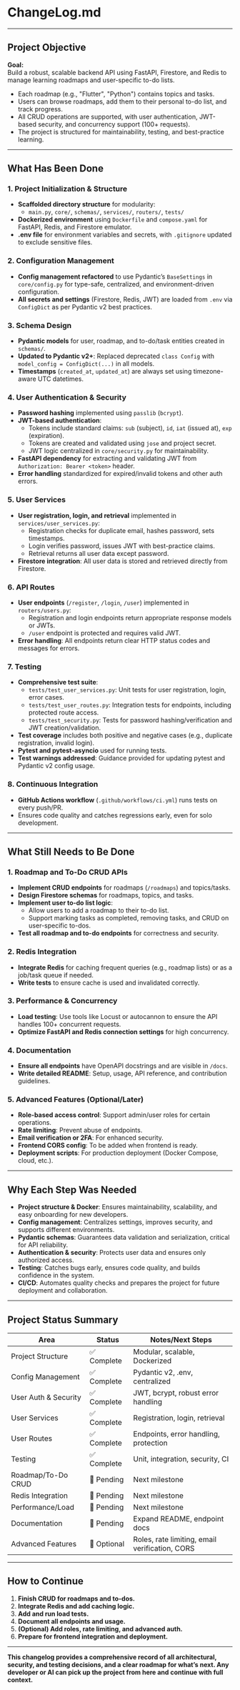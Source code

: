 # ChangeLog.md

---

## Project Objective

**Goal:**  
Build a robust, scalable backend API using FastAPI, Firestore, and Redis to manage learning roadmaps and user-specific to-do lists.

- Each roadmap (e.g., "Flutter", "Python") contains topics and tasks.
- Users can browse roadmaps, add them to their personal to-do list, and track progress.
- All CRUD operations are supported, with user authentication, JWT-based security, and concurrency support (100+ requests).
- The project is structured for maintainability, testing, and best-practice learning.

---

## What Has Been Done

### 1. Project Initialization & Structure

- **Scaffolded directory structure** for modularity:
  - `main.py`, `core/`, `schemas/`, `services/`, `routers/`, `tests/`
- **Dockerized environment** using `Dockerfile` and `compose.yaml` for FastAPI, Redis, and Firestore emulator.
- **.env file** for environment variables and secrets, with `.gitignore` updated to exclude sensitive files.

### 2. Configuration Management

- **Config management refactored** to use Pydantic’s `BaseSettings` in `core/config.py` for type-safe, centralized, and environment-driven configuration.
- **All secrets and settings** (Firestore, Redis, JWT) are loaded from `.env` via `ConfigDict` as per Pydantic v2 best practices.

### 3. Schema Design

- **Pydantic models** for user, roadmap, and to-do/task entities created in `schemas/`.
- **Updated to Pydantic v2+**: Replaced deprecated `class Config` with `model_config = ConfigDict(...)` in all models.
- **Timestamps** (`created_at`, `updated_at`) are always set using timezone-aware UTC datetimes.

### 4. User Authentication & Security

- **Password hashing** implemented using `passlib` (`bcrypt`).
- **JWT-based authentication**:
  - Tokens include standard claims: `sub` (subject), `id`, `iat` (issued at), `exp` (expiration).
  - Tokens are created and validated using `jose` and project secret.
  - JWT logic centralized in `core/security.py` for maintainability.
- **FastAPI dependency** for extracting and validating JWT from `Authorization: Bearer <token>` header.
- **Error handling** standardized for expired/invalid tokens and other auth errors.

### 5. User Services

- **User registration, login, and retrieval** implemented in `services/user_services.py`:
  - Registration checks for duplicate email, hashes password, sets timestamps.
  - Login verifies password, issues JWT with best-practice claims.
  - Retrieval returns all user data except password.
- **Firestore integration**: All user data is stored and retrieved directly from Firestore.

### 6. API Routes

- **User endpoints** (`/register`, `/login`, `/user`) implemented in `routers/users.py`:
  - Registration and login endpoints return appropriate response models or JWTs.
  - `/user` endpoint is protected and requires valid JWT.
- **Error handling**: All endpoints return clear HTTP status codes and messages for errors.

### 7. Testing

- **Comprehensive test suite**:
  - `tests/test_user_services.py`: Unit tests for user registration, login, error cases.
  - `tests/test_user_routes.py`: Integration tests for endpoints, including protected route access.
  - `tests/test_security.py`: Tests for password hashing/verification and JWT creation/validation.
- **Test coverage** includes both positive and negative cases (e.g., duplicate registration, invalid login).
- **Pytest and pytest-asyncio** used for running tests.
- **Test warnings addressed**: Guidance provided for updating pytest and Pydantic v2 config usage.

### 8. Continuous Integration

- **GitHub Actions workflow** (`.github/workflows/ci.yml`) runs tests on every push/PR.
- Ensures code quality and catches regressions early, even for solo development.

---

## What Still Needs to Be Done

### 1. Roadmap and To-Do CRUD APIs

- **Implement CRUD endpoints** for roadmaps (`/roadmaps`) and topics/tasks.
- **Design Firestore schemas** for roadmaps, topics, and tasks.
- **Implement user to-do list logic**:
  - Allow users to add a roadmap to their to-do list.
  - Support marking tasks as completed, removing tasks, and CRUD on user-specific to-dos.
- **Test all roadmap and to-do endpoints** for correctness and security.

### 2. Redis Integration

- **Integrate Redis** for caching frequent queries (e.g., roadmap lists) or as a job/task queue if needed.
- **Write tests** to ensure cache is used and invalidated correctly.

### 3. Performance & Concurrency

- **Load testing**: Use tools like Locust or autocannon to ensure the API handles 100+ concurrent requests.
- **Optimize FastAPI and Redis connection settings** for high concurrency.

### 4. Documentation

- **Ensure all endpoints** have OpenAPI docstrings and are visible in `/docs`.
- **Write detailed README**: Setup, usage, API reference, and contribution guidelines.

### 5. Advanced Features (Optional/Later)

- **Role-based access control**: Support admin/user roles for certain operations.
- **Rate limiting**: Prevent abuse of endpoints.
- **Email verification or 2FA**: For enhanced security.
- **Frontend CORS config**: To be added when frontend is ready.
- **Deployment scripts**: For production deployment (Docker Compose, cloud, etc.).

---

## Why Each Step Was Needed

- **Project structure & Docker**: Ensures maintainability, scalability, and easy onboarding for new developers.
- **Config management**: Centralizes settings, improves security, and supports different environments.
- **Pydantic schemas**: Guarantees data validation and serialization, critical for API reliability.
- **Authentication & security**: Protects user data and ensures only authorized access.
- **Testing**: Catches bugs early, ensures code quality, and builds confidence in the system.
- **CI/CD**: Automates quality checks and prepares the project for future deployment and collaboration.

---

## Project Status Summary

| Area                    | Status      | Notes/Next Steps                                  |
|-------------------------|-------------|---------------------------------------------------|
| Project Structure       | ✅ Complete | Modular, scalable, Dockerized                     |
| Config Management       | ✅ Complete | Pydantic v2, .env, centralized                    |
| User Auth & Security    | ✅ Complete | JWT, bcrypt, robust error handling                |
| User Services           | ✅ Complete | Registration, login, retrieval                    |
| User Routes             | ✅ Complete | Endpoints, error handling, protection             |
| Testing                 | ✅ Complete | Unit, integration, security, CI                   |
| Roadmap/To-Do CRUD      | 🚧 Pending  | Next milestone                                    |
| Redis Integration       | 🚧 Pending  | Next milestone                                    |
| Performance/Load        | 🚧 Pending  | Next milestone                                    |
| Documentation           | 🚧 Pending  | Expand README, endpoint docs                      |
| Advanced Features       | 🚧 Optional | Roles, rate limiting, email verification, CORS    |

---

## How to Continue

1. **Finish CRUD for roadmaps and to-dos.**
2. **Integrate Redis and add caching logic.**
3. **Add and run load tests.**
4. **Document all endpoints and usage.**
5. **(Optional) Add roles, rate limiting, and advanced auth.**
6. **Prepare for frontend integration and deployment.**

---

**This changelog provides a comprehensive record of all architectural, security, and testing decisions, and a clear roadmap for what’s next. Any developer or AI can pick up the project from here and continue with full context.**
